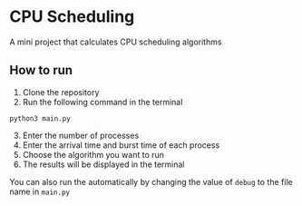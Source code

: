 # CPU Scheduling
 A mini project that calculates CPU scheduling algorithms

## How to run
1. Clone the repository
2. Run the following command in the terminal
```
python3 main.py
```
3. Enter the number of processes
4. Enter the arrival time and burst time of each process
5. Choose the algorithm you want to run
6. The results will be displayed in the terminal

You can also run the automatically by changing the value of `debug` to the file name in `main.py` 